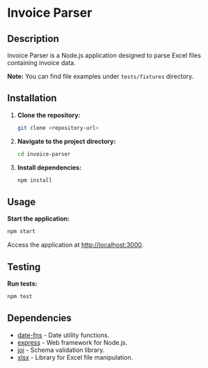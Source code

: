 # Invoice Parser

## Description

Invoice Parser is a Node.js application designed to parse Excel files containing invoice data.

**Note:** You can find file examples under `tests/fixtures` directory.

## Installation

1. **Clone the repository:**

    ```bash
    git clone <repository-url>
    ```

2. **Navigate to the project directory:**

    ```bash
    cd invoice-parser
    ```

3. **Install dependencies:**
    ```bash
    npm install
    ```

## Usage

**Start the application:**

```bash
npm start
```

Access the application at [http://localhost:3000](http://localhost:3000).

## Testing

**Run tests:**

```bash
npm test
```

## Dependencies

-   [date-fns](https://github.com/date-fns/date-fns) - Date utility functions.
-   [express](https://github.com/expressjs/express) - Web framework for Node.js.
-   [joi](https://github.com/sideway/joi) - Schema validation library.
-   [xlsx](https://github.com/SheetJS/sheetjs) - Library for Excel file manipulation.
